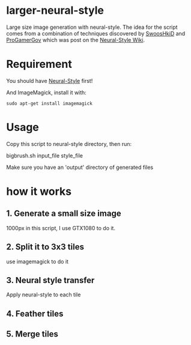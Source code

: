 # larger-neural-style
Large size image generation with neural-style. The idea for the script comes from a combination of techniques discovered by [SwoosHkiD](https://www.reddit.com/user/SwoosHkiD) and [ProGamerGov](https://github.com/ProGamerGov) which was post on the [Neural-Style Wiki](https://github.com/jcjohnson/neural-style/wiki/Techniques-For-Increasing-Image-Quality-Without-Buying-a-Better-GPU).


# Requirement
You should have [Neural-Style](https://github.com/jcjohnson/neural-style/) first!

And ImageMagick, install it with:

`sudo apt-get install imagemagick`

# Usage
Copy this script to neural-style directory, then run:

bigbrush.sh input_file style_file

Make sure you have an 'output' directory of generated files

# how it works
## 1. Generate a small size image
1000px in this script, I use GTX1080 to do it.

## 2. Split it to 3x3 tiles
use imagemagick to do it

## 3. Neural style transfer
Apply neural-style to each tile

## 4. Feather tiles

## 5. Merge tiles


